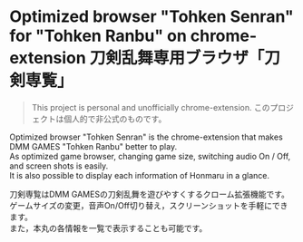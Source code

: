# Optimized browser "Tohken Senran" for "Tohken Ranbu" on chrome-extension 刀剣乱舞専用ブラウザ「刀剣専覧」 

> This project is personal and unofficially chrome-extension. このプロジェクトは個人的で非公式のものです。

Optimized browser "Tohken Senran" is the chrome-extension that makes DMM GAMES "Tohken Ranbu" better to play.  
As optimized game browser, changing game size, switching audio On / Off, and screen shots is easily.  
It is also possible to display each information of Honmaru in a glance.  

刀剣専覧はDMM GAMESの刀剣乱舞を遊びやすくするクローム拡張機能です。  
ゲームサイズの変更，音声On/Off切り替え，スクリーンショットを手軽にできます。  
また，本丸の各情報を一覧で表示することも可能です。
